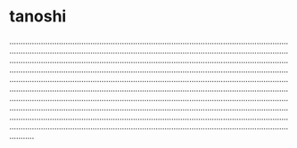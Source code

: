 # tanoshi

...................................................................................................................................................................................................................................................................................................................................................................................................................................................................................................................................................................................................................................................................................................................................................................................................................................................................................................................................................................................................................................................................................................................................................................................................................................................................................................